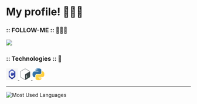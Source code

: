 # My profile! 👨🏻‍🦱

### :: FOLLOW-ME :: 🙋🏻‍♂️

![](https://komarev.com/ghpvc/?username=VitorMob-C&style=flat-square)

### :: Technologies :: :space_invader:

<p>
    <a href="#">
        <img alt="C" width="32em" height="32em" src="assets/c.svg">
    </a>
    <a href="#">
        <img alt="ShellScript" width="32em" height="32em" src="assets/shell.svg">
    </a>
    <a href="#">
        <img alt="Python" width="32em" height="32em" src="assets/1200px-Python-logo-notext.svg.svg">
</a>

<hr>

<p>
   <img alt="Most Used Languages" height="160em" src="https://github-readme-stats.vercel.app/api/top-langs/?username=VitorMob&hide=html&layout=compact&theme=material-palenight">
</p>



